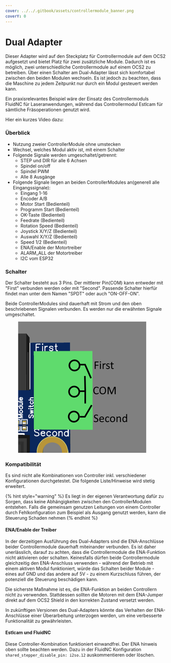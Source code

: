 ```yaml
---
cover: ../../.gitbook/assets/controllermodule_banner.png
coverY: 0
---
```


# Dual Adapter

Dieser Adapter wird auf den Steckplatz für Controllermodule auf dem OCS2 aufgesetzt und bietet Platz für zwei zusätzliche Module. Dadurch ist es möglich, zwei unterschiedliche Controllermodule auf einem OCS2 zu betreiben. Über einen Schalter am Dual-Adapter lässt sich komfortabel zwischen den beiden Modulen wechseln. Es ist jedoch zu beachten, dass die Maschine zu jedem Zeitpunkt nur durch ein Modul gesteuert werden kann.

Ein praxisrelevantes Beispiel wäre der Einsatz des Controllermoduls FluidNC für Laseranwendungen, während das Controllermodul Estlcam für sämtliche Fräsoperationen genutzt wird.

Hier ein kurzes Video dazu:



### Überblick

* Nutzung zweier ControllerModule ohne umstecken
* Wechsel, welches Modul aktiv ist, mit einem Schalter
* Folgende Signale werden umgeschaltet/getrennt:
  * STEP und DIR für alle 6 Achsen
  * Spindel on/off
  * Spindel PWM
  * Alle 8 Ausgänge
* Folgende Signale liegen an beiden ControllerModules an(generell alle Eingangssignale):
  * Eingang 1-16
  * Encoder A/B
  * Motor Start (Bedienteil)
  * Programm Start (Bedienteil)
  * OK-Taste (Bedienteil)
  * Feedrate (Bedienteil)
  * Rotation Speed (Bedienteil)
  * Joystick X/Y/Z (Bedienteil)
  * Auswahl X/Y/Z (Bedienteil)
  * Speed 1/2 (Bedienteil)
  * ENA/Enable der Motortreiber
  * ALARM\_ALL der Motortreiber
  * I2C vom ESP32

### Schalter&#x20;

Der Schalter besteht aus 3 Pins. Der mittlerer Pin(COM) kann entweder mit "First" verbunden werden oder mit "Second". Passende Schalter hierfür findet man unter dem Namen "SPDT" oder auch "ON-OFF-ON".

Beide ControllerModules sind dauerhaft mit Strom und den oben beschriebenen Signalen verbunden. Es werden nur die erwähnten Signale umgeschaltet.

<figure><img src="../../.gitbook/assets/schalter_dual_adapter.png" alt=""><figcaption></figcaption></figure>

### Kompatibilität

Es sind nicht alle Kombinationen von Controller inkl. verschiedener Konfigurationen durchgetestet. Die folgende Liste/Hinweise wird stetig erweitert.

{% hint style="warning" %}
Es liegt in der eigenen Verantwortung dafür zu Sorgen, dass keine Abhängigkeiten zwischen den ControllerModulen entstehen. Falls die gemeinsam genutzen Leitungen von einem Controller durch Fehlkonfiguration zum Beispiel als Ausgang genutzt werden, kann die Steuerung Schaden nehmen
{% endhint %}

#### ENA/Enable der Treiber

In der derzeitigen Ausführung des Dual-Adapters sind die ENA-Anschlüsse beider Controllermodule dauerhaft miteinander verbunden. Es ist daher unerlässlich, darauf zu achten, dass die Controllermodule die ENA-Funktion nicht aktivieren oder schalten. Keinesfalls dürfen beide Controllermodule gleichzeitig den ENA-Anschluss verwenden - während der Betrieb mit einem aktiven Modul funktioniert, würde das Schalten beider Module - eines auf GND und das andere auf 5V - zu einem Kurzschluss führen, der potenziell die Steuerung beschädigen kann.

Die sicherste Maßnahme ist es, die ENA-Funktion an beiden Controllern nicht zu verwenden. Stattdessen sollten die Motoren mit dem ENA-Jumper direkt auf dem OCS2 Shield in den korrekten Zustand versetzt werden.

In zukünftigen Versionen des Dual-Adapters könnte das Verhalten der ENA-Anschlüsse einer Überarbeitung unterzogen werden, um eine verbesserte Funktionalität zu gewährleisten.

#### Estlcam und FluidNC

Diese Controller-Kombination funktioniert einwandfrei. Der ENA hinweis oben sollte beachten werden. Dazu in der FluidNC Konfiguration `shared_stepper_disable_pin: i2so.12` auskommentieren oder löschen.
